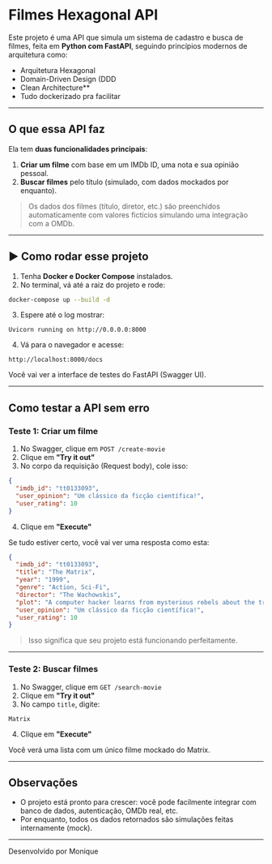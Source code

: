 # Filmes Hexagonal API 

Este projeto é uma API que simula um sistema de cadastro e busca de filmes, feita em **Python com FastAPI**, seguindo princípios modernos de arquitetura como:

- Arquitetura Hexagonal
- Domain-Driven Design (DDD
- Clean Architecture**
-  Tudo dockerizado pra facilitar

---

## O que essa API faz

Ela tem **duas funcionalidades principais**:

1. **Criar um filme** com base em um IMDb ID, uma nota e sua opinião pessoal.
2. **Buscar filmes** pelo título (simulado, com dados mockados por enquanto).

> Os dados dos filmes (título, diretor, etc.) são preenchidos automaticamente com valores fictícios simulando uma integração com a OMDb.

---

## ▶️ Como rodar esse projeto

1. Tenha **Docker e Docker Compose** instalados.
2. No terminal, vá até a raiz do projeto e rode:

```bash
docker-compose up --build -d
```

3. Espere até o log mostrar:

```
Uvicorn running on http://0.0.0.0:8000
```

4. Vá para o navegador e acesse:
```
http://localhost:8000/docs
```

Você vai ver a interface de testes do FastAPI (Swagger UI).

---

##  Como testar a API sem erro

###  Teste 1: Criar um filme

1. No Swagger, clique em `POST /create-movie`
2. Clique em **"Try it out"**
3. No corpo da requisição (Request body), cole isso:

```json
{
  "imdb_id": "tt0133093",
  "user_opinion": "Um clássico da ficção científica!",
  "user_rating": 10
}
```

4. Clique em **"Execute"**

Se tudo estiver certo, você vai ver uma resposta como esta:

```json
{
  "imdb_id": "tt0133093",
  "title": "The Matrix",
  "year": "1999",
  "genre": "Action, Sci-Fi",
  "director": "The Wachowskis",
  "plot": "A computer hacker learns from mysterious rebels about the true nature of his reality.",
  "user_opinion": "Um clássico da ficção científica!",
  "user_rating": 10
}
```

> Isso significa que seu projeto está funcionando perfeitamente.

---

###  Teste 2: Buscar filmes

1. No Swagger, clique em `GET /search-movie`
2. Clique em **"Try it out"**
3. No campo `title`, digite:

```
Matrix
```

4. Clique em **"Execute"**

Você verá uma lista com um único filme mockado do Matrix.

---

##  Observações

- O projeto está pronto para crescer: você pode facilmente integrar com banco de dados, autenticação, OMDb real, etc.
- Por enquanto, todos os dados retornados são simulações feitas internamente (mock).

---

Desenvolvido por Monique 
